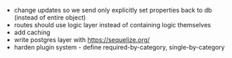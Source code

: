 - change updates so we send only explicitly set properties back to db (instead of entire object)
- routes should use logic layer instead of containing logic themselves
- add caching
- write postgres layer with https://sequelize.org/
- harden plugin system - define required-by-category, single-by-category